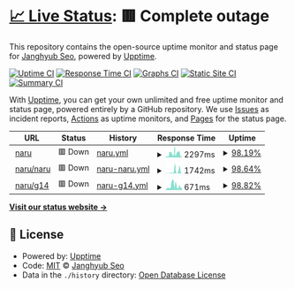 # [📈 Live Status](https://upptime.jhyub.dev): <!--live status--> **🟥 Complete outage**

This repository contains the open-source uptime monitor and status page for [Janghyub Seo](jhyub.dev), powered by [Upptime](https://github.com/upptime/upptime).

[![Uptime CI](https://github.com/jhyub/upptime/workflows/Uptime%20CI/badge.svg)](https://github.com/jhyub/upptime/actions?query=workflow%3A%22Uptime+CI%22)
[![Response Time CI](https://github.com/jhyub/upptime/workflows/Response%20Time%20CI/badge.svg)](https://github.com/jhyub/upptime/actions?query=workflow%3A%22Response+Time+CI%22)
[![Graphs CI](https://github.com/jhyub/upptime/workflows/Graphs%20CI/badge.svg)](https://github.com/jhyub/upptime/actions?query=workflow%3A%22Graphs+CI%22)
[![Static Site CI](https://github.com/jhyub/upptime/workflows/Static%20Site%20CI/badge.svg)](https://github.com/jhyub/upptime/actions?query=workflow%3A%22Static+Site+CI%22)
[![Summary CI](https://github.com/jhyub/upptime/workflows/Summary%20CI/badge.svg)](https://github.com/jhyub/upptime/actions?query=workflow%3A%22Summary+CI%22)

With [Upptime](https://upptime.js.org), you can get your own unlimited and free uptime monitor and status page, powered entirely by a GitHub repository. We use [Issues](https://github.com/jhyub/upptime/issues) as incident reports, [Actions](https://github.com/jhyub/upptime/actions) as uptime monitors, and [Pages](https://upptime.jhyub.dev) for the status page.

<!--start: status pages-->
<!-- This summary is generated by Upptime (https://github.com/upptime/upptime) -->
<!-- Do not edit this manually, your changes will be overwritten -->
<!-- prettier-ignore -->
| URL | Status | History | Response Time | Uptime |
| --- | ------ | ------- | ------------- | ------ |
| <img alt="" src="https://icons.duckduckgo.com/ip3/naru.jhyub.dev.ico" height="13"> [naru](https://naru.jhyub.dev) | 🟥 Down | [naru.yml](https://github.com/Jhyub/upptime/commits/HEAD/history/naru.yml) | <details><summary><img alt="Response time graph" src="./graphs/naru/response-time-week.png" height="20"> 2297ms</summary><br><a href="https://upptime.jhyub.dev/history/naru"><img alt="Response time 714" src="https://img.shields.io/endpoint?url=https%3A%2F%2Fraw.githubusercontent.com%2FJhyub%2Fupptime%2FHEAD%2Fapi%2Fnaru%2Fresponse-time.json"></a><br><a href="https://upptime.jhyub.dev/history/naru"><img alt="24-hour response time 544" src="https://img.shields.io/endpoint?url=https%3A%2F%2Fraw.githubusercontent.com%2FJhyub%2Fupptime%2FHEAD%2Fapi%2Fnaru%2Fresponse-time-day.json"></a><br><a href="https://upptime.jhyub.dev/history/naru"><img alt="7-day response time 2297" src="https://img.shields.io/endpoint?url=https%3A%2F%2Fraw.githubusercontent.com%2FJhyub%2Fupptime%2FHEAD%2Fapi%2Fnaru%2Fresponse-time-week.json"></a><br><a href="https://upptime.jhyub.dev/history/naru"><img alt="30-day response time 1351" src="https://img.shields.io/endpoint?url=https%3A%2F%2Fraw.githubusercontent.com%2FJhyub%2Fupptime%2FHEAD%2Fapi%2Fnaru%2Fresponse-time-month.json"></a><br><a href="https://upptime.jhyub.dev/history/naru"><img alt="1-year response time 714" src="https://img.shields.io/endpoint?url=https%3A%2F%2Fraw.githubusercontent.com%2FJhyub%2Fupptime%2FHEAD%2Fapi%2Fnaru%2Fresponse-time-year.json"></a></details> | <details><summary><a href="https://upptime.jhyub.dev/history/naru">98.19%</a></summary><a href="https://upptime.jhyub.dev/history/naru"><img alt="All-time uptime 99.88%" src="https://img.shields.io/endpoint?url=https%3A%2F%2Fraw.githubusercontent.com%2FJhyub%2Fupptime%2FHEAD%2Fapi%2Fnaru%2Fuptime.json"></a><br><a href="https://upptime.jhyub.dev/history/naru"><img alt="24-hour uptime 99.92%" src="https://img.shields.io/endpoint?url=https%3A%2F%2Fraw.githubusercontent.com%2FJhyub%2Fupptime%2FHEAD%2Fapi%2Fnaru%2Fuptime-day.json"></a><br><a href="https://upptime.jhyub.dev/history/naru"><img alt="7-day uptime 98.19%" src="https://img.shields.io/endpoint?url=https%3A%2F%2Fraw.githubusercontent.com%2FJhyub%2Fupptime%2FHEAD%2Fapi%2Fnaru%2Fuptime-week.json"></a><br><a href="https://upptime.jhyub.dev/history/naru"><img alt="30-day uptime 99.58%" src="https://img.shields.io/endpoint?url=https%3A%2F%2Fraw.githubusercontent.com%2FJhyub%2Fupptime%2FHEAD%2Fapi%2Fnaru%2Fuptime-month.json"></a><br><a href="https://upptime.jhyub.dev/history/naru"><img alt="1-year uptime 99.88%" src="https://img.shields.io/endpoint?url=https%3A%2F%2Fraw.githubusercontent.com%2FJhyub%2Fupptime%2FHEAD%2Fapi%2Fnaru%2Fuptime-year.json"></a></details>
| <img alt="" src="https://icons.duckduckgo.com/ip3/naru.jhyub.dev.ico" height="13"> [naru/naru](https://naru.jhyub.dev/naru/naru.db) | 🟥 Down | [naru-naru.yml](https://github.com/Jhyub/upptime/commits/HEAD/history/naru-naru.yml) | <details><summary><img alt="Response time graph" src="./graphs/naru-naru/response-time-week.png" height="20"> 1742ms</summary><br><a href="https://upptime.jhyub.dev/history/naru-naru"><img alt="Response time 255" src="https://img.shields.io/endpoint?url=https%3A%2F%2Fraw.githubusercontent.com%2FJhyub%2Fupptime%2FHEAD%2Fapi%2Fnaru-naru%2Fresponse-time.json"></a><br><a href="https://upptime.jhyub.dev/history/naru-naru"><img alt="24-hour response time 160" src="https://img.shields.io/endpoint?url=https%3A%2F%2Fraw.githubusercontent.com%2FJhyub%2Fupptime%2FHEAD%2Fapi%2Fnaru-naru%2Fresponse-time-day.json"></a><br><a href="https://upptime.jhyub.dev/history/naru-naru"><img alt="7-day response time 1742" src="https://img.shields.io/endpoint?url=https%3A%2F%2Fraw.githubusercontent.com%2FJhyub%2Fupptime%2FHEAD%2Fapi%2Fnaru-naru%2Fresponse-time-week.json"></a><br><a href="https://upptime.jhyub.dev/history/naru-naru"><img alt="30-day response time 744" src="https://img.shields.io/endpoint?url=https%3A%2F%2Fraw.githubusercontent.com%2FJhyub%2Fupptime%2FHEAD%2Fapi%2Fnaru-naru%2Fresponse-time-month.json"></a><br><a href="https://upptime.jhyub.dev/history/naru-naru"><img alt="1-year response time 255" src="https://img.shields.io/endpoint?url=https%3A%2F%2Fraw.githubusercontent.com%2FJhyub%2Fupptime%2FHEAD%2Fapi%2Fnaru-naru%2Fresponse-time-year.json"></a></details> | <details><summary><a href="https://upptime.jhyub.dev/history/naru-naru">98.64%</a></summary><a href="https://upptime.jhyub.dev/history/naru-naru"><img alt="All-time uptime 99.90%" src="https://img.shields.io/endpoint?url=https%3A%2F%2Fraw.githubusercontent.com%2FJhyub%2Fupptime%2FHEAD%2Fapi%2Fnaru-naru%2Fuptime.json"></a><br><a href="https://upptime.jhyub.dev/history/naru-naru"><img alt="24-hour uptime 99.96%" src="https://img.shields.io/endpoint?url=https%3A%2F%2Fraw.githubusercontent.com%2FJhyub%2Fupptime%2FHEAD%2Fapi%2Fnaru-naru%2Fuptime-day.json"></a><br><a href="https://upptime.jhyub.dev/history/naru-naru"><img alt="7-day uptime 98.64%" src="https://img.shields.io/endpoint?url=https%3A%2F%2Fraw.githubusercontent.com%2FJhyub%2Fupptime%2FHEAD%2Fapi%2Fnaru-naru%2Fuptime-week.json"></a><br><a href="https://upptime.jhyub.dev/history/naru-naru"><img alt="30-day uptime 99.69%" src="https://img.shields.io/endpoint?url=https%3A%2F%2Fraw.githubusercontent.com%2FJhyub%2Fupptime%2FHEAD%2Fapi%2Fnaru-naru%2Fuptime-month.json"></a><br><a href="https://upptime.jhyub.dev/history/naru-naru"><img alt="1-year uptime 99.90%" src="https://img.shields.io/endpoint?url=https%3A%2F%2Fraw.githubusercontent.com%2FJhyub%2Fupptime%2FHEAD%2Fapi%2Fnaru-naru%2Fuptime-year.json"></a></details>
| <img alt="" src="https://icons.duckduckgo.com/ip3/naru.jhyub.dev.ico" height="13"> [naru/g14](https://naru.jhyub.dev/g14/g14.db) | 🟥 Down | [naru-g14.yml](https://github.com/Jhyub/upptime/commits/HEAD/history/naru-g14.yml) | <details><summary><img alt="Response time graph" src="./graphs/naru-g14/response-time-week.png" height="20"> 671ms</summary><br><a href="https://upptime.jhyub.dev/history/naru-g14"><img alt="Response time 344" src="https://img.shields.io/endpoint?url=https%3A%2F%2Fraw.githubusercontent.com%2FJhyub%2Fupptime%2FHEAD%2Fapi%2Fnaru-g14%2Fresponse-time.json"></a><br><a href="https://upptime.jhyub.dev/history/naru-g14"><img alt="24-hour response time 330" src="https://img.shields.io/endpoint?url=https%3A%2F%2Fraw.githubusercontent.com%2FJhyub%2Fupptime%2FHEAD%2Fapi%2Fnaru-g14%2Fresponse-time-day.json"></a><br><a href="https://upptime.jhyub.dev/history/naru-g14"><img alt="7-day response time 671" src="https://img.shields.io/endpoint?url=https%3A%2F%2Fraw.githubusercontent.com%2FJhyub%2Fupptime%2FHEAD%2Fapi%2Fnaru-g14%2Fresponse-time-week.json"></a><br><a href="https://upptime.jhyub.dev/history/naru-g14"><img alt="30-day response time 447" src="https://img.shields.io/endpoint?url=https%3A%2F%2Fraw.githubusercontent.com%2FJhyub%2Fupptime%2FHEAD%2Fapi%2Fnaru-g14%2Fresponse-time-month.json"></a><br><a href="https://upptime.jhyub.dev/history/naru-g14"><img alt="1-year response time 344" src="https://img.shields.io/endpoint?url=https%3A%2F%2Fraw.githubusercontent.com%2FJhyub%2Fupptime%2FHEAD%2Fapi%2Fnaru-g14%2Fresponse-time-year.json"></a></details> | <details><summary><a href="https://upptime.jhyub.dev/history/naru-g14">98.82%</a></summary><a href="https://upptime.jhyub.dev/history/naru-g14"><img alt="All-time uptime 98.55%" src="https://img.shields.io/endpoint?url=https%3A%2F%2Fraw.githubusercontent.com%2FJhyub%2Fupptime%2FHEAD%2Fapi%2Fnaru-g14%2Fuptime.json"></a><br><a href="https://upptime.jhyub.dev/history/naru-g14"><img alt="24-hour uptime 99.99%" src="https://img.shields.io/endpoint?url=https%3A%2F%2Fraw.githubusercontent.com%2FJhyub%2Fupptime%2FHEAD%2Fapi%2Fnaru-g14%2Fuptime-day.json"></a><br><a href="https://upptime.jhyub.dev/history/naru-g14"><img alt="7-day uptime 98.82%" src="https://img.shields.io/endpoint?url=https%3A%2F%2Fraw.githubusercontent.com%2FJhyub%2Fupptime%2FHEAD%2Fapi%2Fnaru-g14%2Fuptime-week.json"></a><br><a href="https://upptime.jhyub.dev/history/naru-g14"><img alt="30-day uptime 99.73%" src="https://img.shields.io/endpoint?url=https%3A%2F%2Fraw.githubusercontent.com%2FJhyub%2Fupptime%2FHEAD%2Fapi%2Fnaru-g14%2Fuptime-month.json"></a><br><a href="https://upptime.jhyub.dev/history/naru-g14"><img alt="1-year uptime 98.55%" src="https://img.shields.io/endpoint?url=https%3A%2F%2Fraw.githubusercontent.com%2FJhyub%2Fupptime%2FHEAD%2Fapi%2Fnaru-g14%2Fuptime-year.json"></a></details>

<!--end: status pages-->

[**Visit our status website →**](https://upptime.jhyub.dev)

## 📄 License

- Powered by: [Upptime](https://github.com/upptime/upptime)
- Code: [MIT](./LICENSE) © [Janghyub Seo](jhyub.dev)
- Data in the `./history` directory: [Open Database License](https://opendatacommons.org/licenses/odbl/1-0/)
